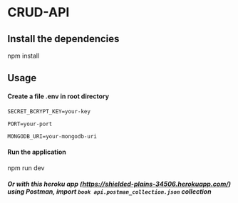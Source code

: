 # CRUD-API

## Install the dependencies

npm install

## Usage

#### Create a file .env in root directory

```
SECRET_BCRYPT_KEY=your-key

PORT=your-port

MONGODB_URI=your-mongodb-uri
```

#### Run the application

npm run dev

##### Or with this heroku app (https://shielded-plains-34506.herokuapp.com/) using Postman, import `book api.postman_collection.json` collection
